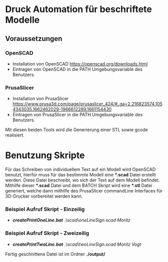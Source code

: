 # Druck Automation für beschriftete Modelle
 
## Voraussetzungen

### OpenSCAD
- Installation von OpenSCAD https://openscad.org/downloads.html
- Eintragen von OpenSCAD in die PATH Umgebungsvariable des Benutzers.

### PrusaSlicer
- Installation von PrusaSlicer https://www.prusa3d.com/page/prusaslicer_424/#_ga=2.216823574.1054343035.1662462029-1966612289.1661154430
- Eintragen von PrusaSlicer in die PATH Umgebungsvariable des Benutzers.

Mit diesen beiden Tools wird die Generierung einer STL sowie gcode realisiert.

# Benutzung Skripte
Für das Schreiben von individuellem Text auf ein Modell wird OpenSCAD benutzt, hierfür muss für das bestimmte Modell eine **\*.scad** Datei erstellt werden.
Diese Datei beschreibt, wo sich der Text auf dem Modell befindet. Mithilfe dieser **\*.scad** Datei und dem BATCH Skript wird eine **\*.stl** Datei generiert, 
welche dann mithilfe des PrusaSlicer commandLine Interfaces für 3D-Drucker vorbereitet werden kann.

### Beispiel Aufruf Skript - Einzeilig
- <em>**createPrintOneLine.bat** .\scad\oneLineSign.scad Moritz</em>
### Beispiel Aufruf Skript - Zweizeilig
- <em>**createPrintTwoLine.bat** .\scad\twoLineSign.scad Moritz Vogt</em>

Fertig geschnittene Datei ist im Ordner **./output/**
